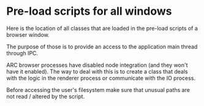 # Pre-load scripts for all windows

Here is the location of all classes that are loaded in the pre-load scripts of a browser window.

The purpose of those is to provide an access to the application main thread through IPC.

ARC browser processes have disabled node integration (and they won't have it enabled). The way to deal with this is to create a class that deals with the logic in the renderer process or communicate with the IO process.

Before accessing the user's filesystem make sure that unusual paths are not read / altered by the script.
